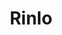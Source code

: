 ---
layout: post
title: Rinlo
summary: Un pueblo con un puente y unas croquetas muy sin más
featured-img: rinlo
---
